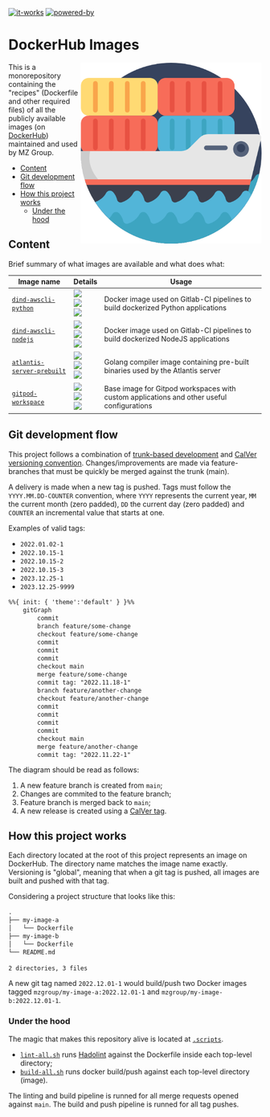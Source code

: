 [![it-works](https://forthebadge.com/images/badges/it-works-why.svg)](https://forthebadge.com)
[![powered-by](https://forthebadge.com/images/badges/powered-by-black-magic.svg)](https://forthebadge.com)

# DockerHub Images

<img src="ship.png" height="360px" align="right"/>

This is a monorepository containing the "recipes" (Dockerfile and other required files) of all the publicly available
images (on [DockerHub][mzdh]) maintained and used by MZ Group.

- [Content](#content)
- [Git development flow](#git-development-flow)
- [How this project works](#how-this-project-works)
    - [Under the hood](#under-the-hood)


## Content

Brief summary of what images are available and what does what:

| Image name | Details | Usage |
| ---        | ---     | ---   |
| [`dind-awscli-python`](/dind-awscli-python) | ![][dap-ver]<br>![][dap-pulls]<br>![][dap-size] | Docker image used on Gitlab-CI pipelines to build dockerized Python applications |
| [`dind-awscli-nodejs`](/dind-awscli-nodejs) | ![][dan-ver]<br>![][dan-pulls]<br>![][dan-size] | Docker image used on Gitlab-CI pipelines to build dockerized NodeJS applications |
| [`atlantis-server-prebuilt`](/atlantis-server-prebuilt) | ![][asp-ver]<br>![][asp-pulls]<br>![][asp-size] | Golang compiler image containing pre-built binaries used by the Atlantis server |
| [`gitpod-workspace`](/gitpod-workspace) | ![][gpw-ver]<br>![][gpw-pulls]<br>![][gpw-size] | Base image for Gitpod workspaces with custom applications and other useful configurations |


[mzdh]: https://hub.docker.com/u/mzgroup

[dap-ver]: https://img.shields.io/docker/v/mzgroup/dind-awscli-python?logo=docker&sort=date&style=social
[dap-pulls]: https://img.shields.io/docker/pulls/mzgroup/dind-awscli-python?label=pulls&logo=docker&style=social
[dap-size]: https://img.shields.io/docker/image-size/mzgroup/dind-awscli-python?label=size&logo=docker&style=social

[dan-ver]: https://img.shields.io/docker/v/mzgroup/dind-awscli-nodejs?logo=docker&sort=date&style=social
[dan-pulls]: https://img.shields.io/docker/pulls/mzgroup/dind-awscli-nodejs?label=pulls&logo=docker&style=social
[dan-size]: https://img.shields.io/docker/image-size/mzgroup/dind-awscli-nodejs?label=size&logo=docker&style=social

[asp-ver]: https://img.shields.io/docker/v/mzgroup/atlantis-server-prebuilt?logo=docker&sort=date&style=social
[asp-pulls]: https://img.shields.io/docker/pulls/mzgroup/atlantis-server-prebuilt?label=pulls&logo=docker&style=social
[asp-size]: https://img.shields.io/docker/image-size/mzgroup/atlantis-server-prebuilt?label=size&logo=docker&style=social

[gpw-ver]: https://img.shields.io/docker/v/mzgroup/gitpod-workspace?logo=docker&sort=date&style=social
[gpw-pulls]: https://img.shields.io/docker/pulls/mzgroup/gitpod-workspace?label=pulls&logo=docker&style=social
[gpw-size]: https://img.shields.io/docker/image-size/mzgroup/gitpod-workspace?label=size&logo=docker&style=social


## Git development flow

This project follows a combination of [trunk-based development][trunkb] and [CalVer versioning convention][calver].
Changes/improvements are made via feature-branches that must be quickly be merged against the trunk (main).

A delivery is made when a new tag is pushed. Tags must follow the `YYYY.MM.DD-COUNTER` convention, where `YYYY`
represents the current year, `MM` the current month (zero padded), `DD` the current day (zero padded) and `COUNTER` an
incremental value that starts at one.

Examples of valid tags:
 - `2022.01.02-1`
 - `2022.10.15-1`
 - `2022.10.15-2`
 - `2022.10.15-3`
 - `2023.12.25-1`
 - `2023.12.25-9999`

```mermaid
%%{ init: { 'theme':'default' } }%%
    gitGraph
        commit
        branch feature/some-change
        checkout feature/some-change
        commit
        commit
        commit
        checkout main
        merge feature/some-change
        commit tag: "2022.11.18-1"
        branch feature/another-change
        checkout feature/another-change
        commit
        commit
        commit
        commit
        checkout main
        merge feature/another-change
        commit tag: "2022.11.22-1"
```

The diagram should be read as follows:

1. A new feature branch is created from `main`;
1. Changes are commited to the feature branch;
1. Feature branch is merged back to `main`;
1. A new release is created using a [CalVer tag][calver].

[calver]: https://calver.org/about.html
[trunkb]: https://trunkbaseddevelopment.com


## How this project works

Each directory located at the root of this project represents an image on DockerHub. The directory name matches the
image name exactly. Versioning is "global", meaning that when a git tag is pushed, all images are built and pushed with
that tag.

Considering a project structure that looks like this:

```
.
├── my-image-a
│   └── Dockerfile
├── my-image-b
│   └── Dockerfile
└── README.md

2 directories, 3 files
```

A new git tag named `2022.12.01-1` would build/push two Docker images tagged `mzgroup/my-image-a:2022.12.01-1` and `mzgroup/my-image-b:2022.12.01-1`.

### Under the hood

The magic that makes this repository alive is located at [`.scripts`](/.scripts).

- [`lint-all.sh`](/.scripts/lint-all.sh) runs [Hadolint][hadolint] against the Dockerfile inside each top-level directory;
- [`build-all.sh`](/.scripts/build-all.sh) runs docker build/push against each top-level directory (image).

The linting and build pipeline is runned for all merge requests opened against `main`. The build and push pipeline is runned for all tag pushes.

[hadolint]: https://github.com/hadolint/hadolint
